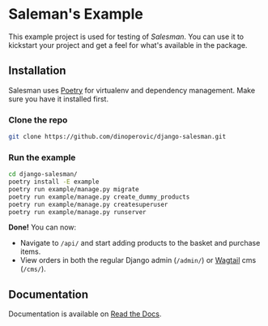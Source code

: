 # Saleman's Example

This example project is used for testing of *Salesman*. You can use it to kickstart your project and get a feel for what's available in the package.

## Installation

Salesman uses [Poetry](https://python-poetry.org/) for virtualenv and dependency management. Make sure you have it installed first.

### Clone the repo

```bash
git clone https://github.com/dinoperovic/django-salesman.git
```

### Run the example

```bash
cd django-salesman/
poetry install -E example
poetry run example/manage.py migrate
poetry run example/manage.py create_dummy_products
poetry run example/manage.py createsuperuser
poetry run example/manage.py runserver
```

**Done!** You can now:

- Navigate to `/api/` and start adding products to the basket and purchase items.
- View orders in both the regular Django admin (`/admin/`) or [Wagtail](https://wagtail.io) cms (`/cms/`).

## Documentation

Documentation is available on [Read the Docs](https://django-salesman.readthedocs.org).

